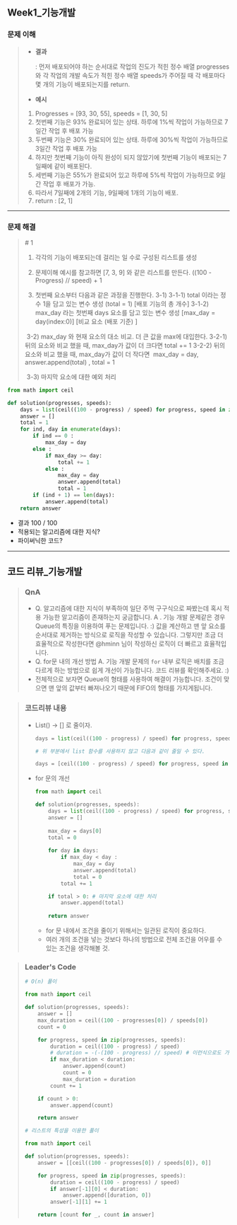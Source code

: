 ## Week1_기능개발

### 문제 이해

> - **결과**
>
>   : 먼저 배포되어야 하는 순서대로 작업의 진도가 적힌 정수 배열 progresses와 각 작업의 개발 속도가 적힌 정수 배열 speeds가 주어질 때 각 배포마다 몇 개의 기능이 배포되는지를 return.
>
> - **예시**
>
> 1. Progresses = [93, 30, 55], speeds = [1, 30, 5]
> 2. 첫번째 기능은 93% 완료되어 있는 상태. 하루에 1%씩 작업이 가능하므로 7일간 작업 후 배포 가능
> 3. 두번째 기능은 30% 완료되어 있는 상태. 하루에 30%씩 작업이 가능하므로 3일간 작업 후 배포 가능
> 4. 하지만 첫번째 기능이 아직 완성이 되지 않았기에 첫번째 기능이 배포되는 7일째에 같이 배포된다.
> 5. 세번째 기능은 55%가 완료되어 있고 하루에 5%씩 작업이 가능하므로 9일간 작업 후 배포가 가능.
> 6. 따라서 7일째에 2개의 기능, 9일째에 1개의 기능이 배포.
> 7. return : [2, 1]

---



### 문제 해결

> \# 1
>
> 1) 각각의 기능이 배포되는데 걸리는 일 수로 구성된 리스트를 생성
>
> 2) 문제이해 예시를 참고하면 [7, 3, 9] 와 같은 리스트를 만든다. ((100 - Progress) // speed) + 1
>
> 3) 첫번째 요소부터 다음과 같은 과정을 진행한다.
> 	3-1) 
> 		3-1-1) total 이라는 정수 1을 담고 있는 변수 생성 (total = 1) [배포 기능의 총 개수]
> 		3-1-2) max_day 라는 첫번째 days 요소를 담고 있는 변수 생성 [max_day = day(index:0)] 
> 																													[비교 요소 (배포 기준) ]
>
> ​	3-2) max_day 와 현재 요소의 대소 비교. 더 큰 값을 max에 대입한다.
> ​		3-2-1) 뒤의 요소와 비교 했을 때, max_day가 값이 더 크다면 total += 1
> ​		3-2-2) 뒤의 요소와 비교 했을 때, max_day가 값이 더 작다면 
> ​					max_day = day, answer.append(total) , total = 1
>
> ​	3-3) 마지막 요소에 대한 예외 처리

```python
from math import ceil

def solution(progresses, speeds):
    days = list(ceil((100 - progress) / speed) for progress, speed in zip(progresses, speeds))
    answer = []
    total = 1
    for ind, day in enumerate(days):
        if ind == 0 :
            max_day = day
        else :
            if max_day >= day:
                total += 1
            else :
                max_day = day
                answer.append(total)
                total = 1
        if (ind + 1) == len(days):
            answer.append(total)
    return answer
```

- 결과 100 / 100
- 적용되는 알고리즘에 대한 지식?
- 파이써닉한 코드?

---

## 코드 리뷰_기능개발

> ### QnA
>
> - Q. 알고리즘에 대한 지식이 부족하여 일단 주먹 구구식으로 짜봤는데 혹시 적용 가능한 알고리즘이 존재하는지 궁금합니다.
>   A . 기능 개발 문제같은 경우 Queue의 특징을 이용하여 푸는 문제입니다. :) 값을 계산하고 맨 앞 요소를 순서대로 제거하는 방식으로 로직을 작성할 수 있습니다. 그렇지만 조금 더 효율적으로 작성한다면 @hminn 님이 작성하신 로직이 더 빠르고 효율적입니다.
> - Q. for문 내의 개선 방법
>   A. 기능 개발 문제의 `for` 내부 로직은 배치를 조금 다르게 하는 방법으로 쉽게 개선이 가능합니다. 코드 리뷰를 확인해주세요. :) 
> - 전체적으로 보자면 Queue의 형태를 사용하여 해결이 가능합니다. 조건이 맞으면 맨 앞의 값부터 빠져나오기 때문에 FIFO의 형태를 가지게됩니다.

> ### 코드리뷰 내용
>
> - List() -> [] 로 줄이자.
>
>   ```python
>   days = list(ceil((100 - progress) / speed) for progress, speed in zip(progresses, speeds))
>   
>   # 위 부분에서 list 함수를 사용하지 않고 다음과 같이 줄일 수 있다.
>   
>   days = [ceil((100 - progress) / speed) for progress, speed in zip(progresses, speeds)]
>   
>   ```
>
> - for 문의 개선
>
>   ```python
>   from math import ceil
>   
>   def solution(progresses, speeds):
>       days = list(ceil((100 - progress) / speed) for progress, speed in zip(progresses, speeds))
>       answer = []
>       
>       max_day = days[0]
>       total = 0
>       
>       for day in days: 
>           if max_day < day :
>               max_day = day
>               answer.append(total)
>               total = 0
>           total += 1
>   
>       if total > 0: # 마지막 요소에 대한 처리
>           answer.append(total)
>           
>       return answer
>   ```
>
>   - for 문 내에서 조건을 줄이기 위해서는 일관된 로직이 중요하다.
>   - 여러 개의 조건을 넣는 것보다 하나의 방법으로 전체 조건을  어우를 수 있는 조건을 생각해볼 것.

> ### Leader's Code
>
> ```python
> # O(n) 풀이
> 
> from math import ceil
> 
> def solution(progresses, speeds):
>     answer = []
>     max_duration = ceil((100 - progresses[0]) / speeds[0])
>     count = 0
> 
>     for progress, speed in zip(progresses, speeds):
>         duration = ceil((100 - progress) / speed)
>         # duration = -(-(100 - progress) // speed) # 이런식으로도 가능합니다.
>         if max_duration < duration:
>             answer.append(count)
>             count = 0
>             max_duration = duration
>         count += 1
> 
>     if count > 0:
>         answer.append(count)
> 
>     return answer
> ```
>
> ```python
> # 리스트의 특성을 이용한 풀이
> 
> from math import ceil
> 
> def solution(progresses, speeds):
>     answer = [[ceil((100 - progresses[0]) / speeds[0]), 0]]
> 
>     for progress, speed in zip(progresses, speeds):
>         duration = ceil((100 - progress) / speed)
>         if answer[-1][0] < duration:
>             answer.append([duration, 0])
>         answer[-1][1] += 1
> 
>     return [count for _, count in answer]
> ```
>
> 